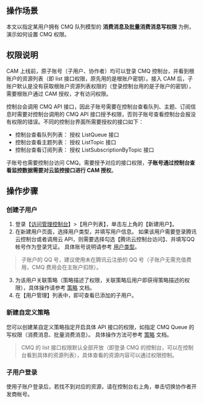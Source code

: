 ## 操作场景
本文以指定某用户拥有 CMQ 队列模型的 **消费消息及批量消费消息写权限** 为例，演示如何设置 CMQ 权限。

## 权限说明
CAM 上线前，原子账号（子用户、协作者）均可以登录 CMQ 控制台，并看到根账户的资源列表（即 list 接口权限，原先用的是根账户密钥）。接入 CAM 后，子账户默认是没有获取根账户资源列表权限的（登录控制台用的是子账户的密钥），需要根账户通过 CAM 授权，才有访问权限。

控制台会调用 CMQ API 接口，因此子账号需要在控制台查看队列、主题、订阅信息时需要对控制台调用的 CMQ API 接口授予权限，否则子账号查看控制台会报没有权限的错误。不同的控制台界面所需要授权的接口如下：
- 控制台查看队列列表： 授权 ListQueue 接口
- 控制台查看主题列表： 授权 ListTopic 接口
- 控制台查看订阅列表： 授权 ListSubscriptionByTopic 接口

子账号也需要控制台访问 CMQ。需要授予对应的接口权限，**子账号通过控制台查看监控数据需要对云监控接口进行 CAM 授权**。


## 操作步骤
### 创建子用户
1. 登录【[访问管理控制台](https://console.cloud.tencent.com/cam)】>【用户列表】，单击左上角的【新建用户】。
2. 在新建用户页面，选择用户类型，并填写用户信息。
如果该用户需要登录腾讯云控制台或者调用云 API，则需要选择勾选【腾讯云控制台访问】、并填写QQ帐号作为登录凭证。
具体账号说明请参考 [用户类型](https://intl.cloud.tencent.com/document/product/598/32633)。
>子账户的 QQ 号，建议使用未在腾讯云注册的 QQ 号（子账户无需充值费用，CMQ 费用会在主账户扣除）。
3. 为该用户关联策略（策略描述了权限，关联策略后用户即获得策略描述的权限），具体操作请参考 [策略](https://intl.cloud.tencent.com/document/product/598/10601) 文档。
4. 在【用户管理】列表中，即可查看已添加的子用户。

### 新建自定义策略
您可以创建某自定义策略指定开启具体 API 接口的权限，如指定 CMQ Queue 的写权限（消费消息、批量消费消息）。
具体操作方法可参考 [策略](https://intl.cloud.tencent.com/document/product/598/10601) 文档。
>CMQ 的 list 接口权限默认全部开放（即登录 CMQ 的控制台，可以在控制台看到具体的资源列表），具体查看的资源内容可以通过权限控制。

### 子用户登录
使用子账户登录后，若找不到对应的资源，请在控制台右上角，单击切换协作者开发商帐号。

